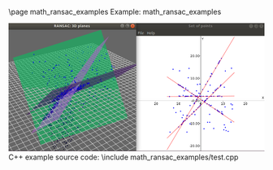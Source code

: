 \page math_ransac_examples Example: math_ransac_examples

![math_ransac_examples screenshot](doc/source/images/math_ransac_examples_screenshot.png)
C++ example source code:
\include math_ransac_examples/test.cpp
